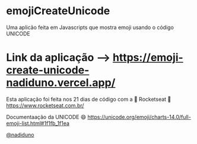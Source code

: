 # emojiCreateUnicode
Uma aplicão feita em Javascripts que mostra emoji usando o código UNICODE

# Link da aplicação --> https://emoji-create-unicode-nadiduno.vercel.app/


Esta aplicação foi feita nos 21 dias de código com a :purple_heart:  Rocketseat :rocket: https://www.rocketseat.com.br/


Documentaação da UNICODE :smile: https://unicode.org/emoji/charts-14.0/full-emoji-list.html#1f1fb_1f1ea


[@nadiduno](https://www.instagram.com/nadiduno.csv/)
